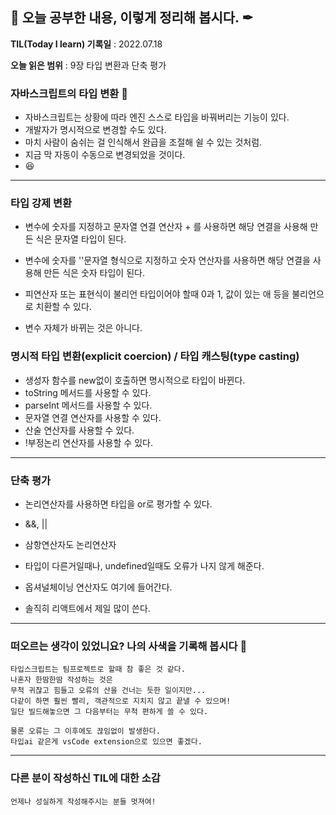 ## 📕 오늘 공부한 내용, 이렇게 정리해 봅시다. ✒

**TIL(Today I learn) 기록일** : 2022.07.18

**오늘 읽은 범위** : 9장 타입 변환과 단축 평가

### 자바스크립트의 타입 변환 📑

- 자바스크립트는 상황에 따라 엔진 스스로 타입을 바꿔버리는 기능이 있다.
- 개발자가 명시적으로 변경할 수도 있다.
- 마치 사람이 숨쉬는 걸 인식해서 완급을 조절해 쉴 수 있는 것처럼.
- 지금 막 자동이 수동으로 변경되었을 것이다.
- 😆

---

### 타입 강제 변환

- 변수에 숫자를 지정하고 문자열 연결 연산자 + 를 사용하면 해당 연결을 사용해 만든 식은 문자열 타입이 된다.
- 변수에 숫자를 ''문자열 형식으로 지정하고 숫자 연산자를 사용하면 해당 연결을 사용해 만든 식은 숫자 타입이 된다.
- 피연산자 또는 표현식이 불리언 타입이어야 할때 0과 1, 값이 있는 애 등을 불리언으로 치환할 수 있다.

- 변수 자체가 바뀌는 것은 아니다.

### 명시적 타입 변환(explicit coercion) / 타입 캐스팅(type casting)

- 생성자 함수를 new없이 호출하면 명시적으로 타입이 바뀐다.
- toString 메서드를 사용할 수 있다.
- parseInt 메서드를 사용할 수 있다.
- 문자열 연결 연산자를 사용할 수 있다.
- 산술 연산자를 사용할 수 있다.
- !부정논리 연산자를 사용할 수 있다.

---

### 단축 평가

- 논리연산자를 사용하면 타입을 or로 평가할 수 있다.
- &&, ||
- 삼항연산자도 논리연산자
- 타입이 다른거일때나, undefined일때도 오류가 나지 않게 해준다.
- 옵셔널체이닝 연산자도 여기에 들어간다.

- 솔직히 리액트에서 제일 많이 쓴다.

---

### 떠오르는 생각이 있었니요? 나의 사색을 기록해 봅시다 💭

```
타입스크립트는 팀프로젝트로 할때 참 좋은 것 같다.
나혼자 한땀한땀 작성하는 것은
무척 귀찮고 힘들고 오류의 산을 건너는 듯한 일이지만...
다같이 하면 훨씬 빨리, 객관적으로 지치지 않고 끝낼 수 있으며!
일단 빌드해놓으면 그 다음부터는 무척 편하게 쓸 수 있다.

물론 오류는 그 이후에도 끊임없이 발생한다.
타입ai 같은게 vsCode extension으로 있으면 좋겠다.
```

---

### 다른 분이 작성하신 TIL에 대한 소감

```
언제나 성실하게 작성해주시는 분들 멋져여!
```
